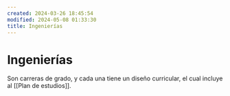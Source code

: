 ```yaml
---
created: 2024-03-26 18:45:54
modified: 2024-05-08 01:33:30
title: Ingenierías
---
```


# Ingenierías

Son carreras de grado, y cada una tiene un diseño curricular, el cual incluye al [[Plan de estudios]].
